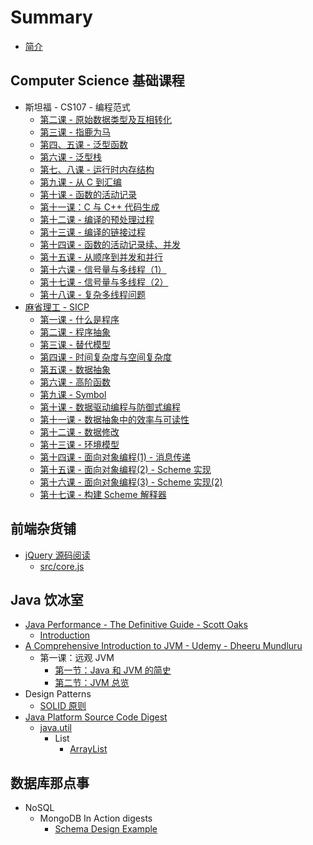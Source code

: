 # Summary

* [简介](README.md)

## Computer Science 基础课程

* 斯坦福 - CS107 - 编程范式
  * [第二课 - 原始数据类型及互相转化](di-er-8bfe-yuan-shi-shu-ju-lei-xing-ji-hu-xiang-zhuan-hua.md)
  * [第三课 - 指鹿为马](di-san-ke-zhi-lu-wei-ma.md)
  * [第四、五课 - 泛型函数](di-si-ke-fan-xing-han-shu.md)
  * [第六课 - 泛型栈](di-liu-ke-fan-xing-zhan.md)
  * [第七、八课 - 运行时内存结构](di-qi-ke-yun-xing-shi-nei-cun-jie-gou.md)
  * [第九课 - 从 C 到汇编](di-jiu-ke-cong-c-dao-hui-bian.md)
  * [第十课 - 函数的活动记录](di-shi-ke-han-shu-diao-yong.md)
  * [第十一课：C 与 C++ 代码生成](di-shi-yi-ke-ff1a-c-yu-c-++-dai-ma-sheng-cheng.md)
  * [第十二课 - 编译的预处理过程](di-shi-er-ke-yu-chu-li-yu-bian-yi.md)
  * [第十三课 - 编译的链接过程](di-shi-san-ke-bian-yi-de-lian-jie-guo-cheng.md)
  * [第十四课 - 函数的活动记录续、并发](di-shi-si-ke-liang-ge-han-shu-fang-wen-tong-yi-duan-nei-cun.md)
  * [第十五课 - 从顺序到并发和并行](di-shi-wu-ke-cong-shun-xu-dao-bing-fa.md)
  * [第十六课 - 信号量与多线程（1）](di-shi-liu-ke-xin-hao-liang-yu-duo-xian-cheng.md)
  * [第十七课 - 信号量与多线程（2）](di-shi-qi-ke-xin-hao-liang-yu-duo-xian-cheng.md)
  * [第十八课 - 复杂多线程问题](di-shi-ba-ke-fu-za-duo-xian-cheng-wen-ti.md)
* [麻省理工 - SICP](computer-science-ji-chu-ke-cheng/ma-sheng-li-gong-sicp-2004.md)
  * [第一课 - 什么是程序](computer-science-ji-chu-ke-cheng/di-yi-ke-shi-yao-shi-cheng-xu.md)
  * [第二课 - 程序抽象](computer-science-ji-chu-ke-cheng/di-er-ke-cheng-xu-chou-xiang.md)
  * [第三课 - 替代模型](computer-science-ji-chu-ke-cheng/di-san-ke-ti-dai-mo-xing.md)
  * [第四课 - 时间复杂度与空间复杂度](computer-science-ji-chu-ke-cheng/di-si-ke-shi-jian-fu-za-du-yu-kong-jian-fu-za-du.md)
  * [第五课 - 数据抽象](computer-science-ji-chu-ke-cheng/di-wu-ke-shu-ju-chou-xiang.md)
  * [第六课 - 高阶函数](computer-science-ji-chu-ke-cheng/di-liu-ke-gao-jie-han-shu.md)
  * [第九课 - Symbol](computer-science-ji-chu-ke-cheng/di-jiu-ke-symbol.md)
  * [第十课 - 数据驱动编程与防御式编程](computer-science-ji-chu-ke-cheng/di-shi-ke-shu-ju-qu-dong-bian-cheng-yu-fang-yu-shi-bian-cheng.md)
  * [第十一课 - 数据抽象中的效率与可读性](computer-science-ji-chu-ke-cheng/di-shi-yi-ke-shu-ju-chou-xiang-zhong-de-xiao-lv-yu-ke-du-xing.md)
  * [第十二课 - 数据修改](computer-science-ji-chu-ke-cheng/di-shi-er-ke-shu-ju-bian-dong.md)
  * [第十三课 - 环境模型](computer-science-ji-chu-ke-cheng/di-shi-san-ke-huan-jing-mo-xing.md)
  * [第十四课 - 面向对象编程\(1\) - 消息传递](computer-science-ji-chu-ke-cheng/di-shi-si-ke-mian-xiang-dui-xiang-bian-7a0b28-1-xiao-xi-chuan-di.md)
  * [第十五课 - 面向对象编程\(2\) - Scheme 实现](computer-science-ji-chu-ke-cheng/di-shi-si-ke-mian-xiang-dui-xiang-bian-7a0b28-2-scheme-shi-xian.md)
  * [第十六课 - 面向对象编程\(3\) - Scheme 实现\(2\)](computer-science-ji-chu-ke-cheng/di-shi-liu-ke-mian-xiang-dui-xiang-bian-7a0b28-3-scheme-shi-73b028-2.md)
  * [第十七课 - 构建 Scheme 解释器](computer-science-ji-chu-ke-cheng/di-shi-qi-ke-gou-jian-scheme-jie-shi-qi.md)

## 前端杂货铺

* [jQuery 源码阅读](qian-duan-ji-chu/jquery-yuan-ma-yue-du.md)
  * [src/core.js](qian-duan-ji-chu/jquery-yuan-ma-yue-du/corejs.md)

## Java 饮冰室

* [Java Performance - The Definitive Guide - Scott Oaks](java-yin-bing-shi/java-performance-the-definitive-guide-scott-oaks.md)
  * [Introduction](java-yin-bing-shi/java-performance-the-definitive-guide-scott-oaks/introduction.md)
* [A Comprehensive Introduction to JVM - Udemy - Dheeru Mundluru](java-yin-bing-shi/a-comprehensive-introduction-to-jvm-udemy-dheeru-mundluru.md)
  * 第一课：远观 JVM
    * [第一节：Java 和 JVM 的简史](java-yin-bing-shi/a-comprehensive-introduction-to-jvm-udemy-dheeru-mundluru/di-yi-jie-ff1a-java-he-jvm-de-jian-shi.md)
    * [第二节：JVM 总览](java-yin-bing-shi/a-comprehensive-introduction-to-jvm-udemy-dheeru-mundluru/di-er-jie-ff1a-jvm-zong-lan.md)
* Design Patterns
  * [SOLID 原则](java-yin-bing-shi/solid-yuan-ze.md)
* [Java Platform Source Code Digest](java-yin-bing-shi/java-platform-source-code-digest.md)
  * [java.util](java-yin-bing-shi/java-platform-source-code-digest/javautil.md)
    * List
      * [ArrayList](java-yin-bing-shi/arraylist.md)

## 数据库那点事

* NoSQL
  * MongoDB In Action digests
    * [Schema Design Example](shu-ju-ku-na-dian-shi/schema-design-example.md)

